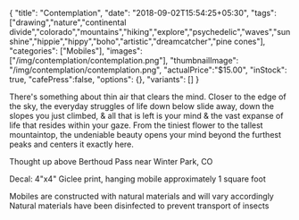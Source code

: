 { 
  "title": "Contemplation", 
  "date": "2018-09-02T15:54:25+05:30", 
  "tags": ["drawing","nature","continental divide","colorado","mountains","hiking","explore","psychedelic","waves","sunshine","hippie","hippy","boho","artistic","dreamcatcher","pine cones"], 
  "categories": ["Mobiles"], 
  "images": ["/img/contemplation/contemplation.png"], 
  "thumbnailImage": "/img/contemplation/contemplation.png", 
  "actualPrice":"$15.00", 
  "inStock": true, 
  "cafePress":false, 
  "options": {}, 
  "variants": [] } 
  

There's something about thin air that clears the mind. Closer to the edge of the sky, the everyday struggles of life down below slide away, down the slopes you just climbed, & all that is left is your mind & the vast expanse of life that resides within your gaze. From the tiniest flower to the tallest mountaintop, the undeniable beauty opens your mind beyond the furthest peaks and centers it exactly here.

Thought up above Berthoud Pass near Winter Park, CO

Decal: 4"x4" Giclee print, hanging mobile approximately 1 square foot

Mobiles are constructed with natural materials and will vary accordingly 
Natural materials have been disinfected to prevent transport of insects
